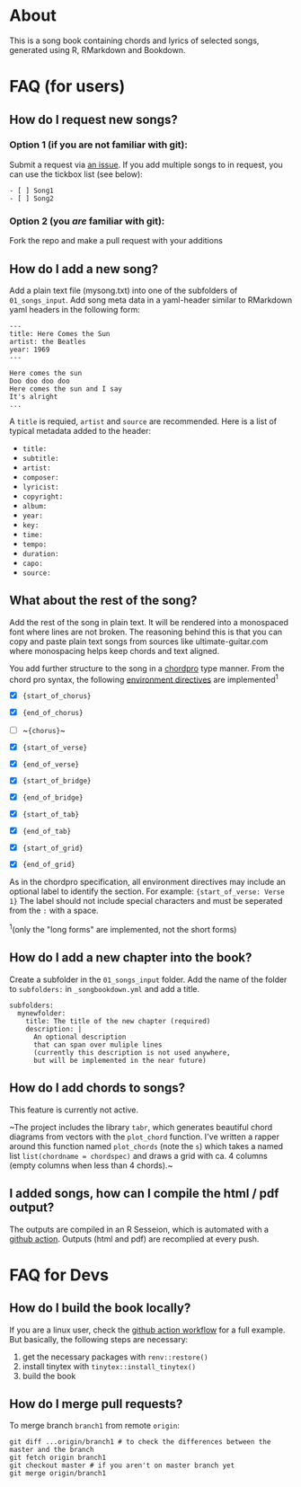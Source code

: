 
# About

This is a song book containing chords and lyrics of selected songs, generated using R, RMarkdown and Bookdown.

# FAQ (for users)

## How do I request new songs?

### Option 1 (if you are not familiar with git):

Submit a request via [an issue](https://github.com/ratnanil/Songs/issues). If you add multiple songs to in request, you can use the tickbox list (see below):

```
- [ ] Song1
- [ ] Song2
``` 

### Option 2 (you *are* familiar with git):

Fork the repo and make a pull request with your additions


## How do I add a new song?

Add a plain text file (mysong.txt) into one of the subfolders of `01_songs_input`. Add song meta data in a yaml-header similar to RMarkdown yaml headers in the following form:

```
---
title: Here Comes the Sun
artist: the Beatles
year: 1969
---

Here comes the sun
Doo doo doo doo
Here comes the sun and I say
It's alright
...
```

A `title` is requied, `artist` and `source` are recommended. Here is a list of typical metadata added to the header:

- `title:`
- `subtitle:`
- `artist:`
- `composer:`
- `lyricist:`
- `copyright:`
- `album:`
- `year:`
- `key:`
- `time:`
- `tempo:`
- `duration:`
- `capo:`
- `source:`

## What about the rest of the song? 

Add the rest of the song in plain text. It will be rendered into a monospaced font where lines are not broken. The reasoning behind this is that you can copy and paste plain text songs from sources like ultimate-guitar.com where monospacing helps keep chords and text aligned. 

You add further structure to the song in a [chordpro](https://www.chordpro.org) type manner. From the chord pro syntax, the following [environment directives](https://www.chordpro.org/chordpro/directives-env/) are implemented<sup>1</sup>

- [x] `{start_of_chorus}`
- [x] `{end_of_chorus}`
- [ ] ~`{chorus}`~
- [x] `{start_of_verse}`
- [x] `{end_of_verse}`
- [x] `{start_of_bridge}`
- [x] `{end_of_bridge}`
- [x] `{start_of_tab}`
- [x] `{end_of_tab}`
- [x] `{start_of_grid}`
- [x] `{end_of_grid}`


As in the chordpro specification, all environment directives may include an optional label to identify the section. For example: `{start_of_verse: Verse 1}` The label should not include special characters and must be seperated from the `:` with a space.

<sup>1</sup>(only the "long forms" are implemented, not the short forms)


## How do I add a new chapter into the book?

Create a subfolder in the `01_songs_input` folder. Add the name of the folder to `subfolders:` in `_songbookdown.yml` and add a title.

```
subfolders: 
  mynewfolder:
    title: The title of the new chapter (required) 
    description: |
      An optional description
      that can span over muliple lines
      (currently this description is not used anywhere,
      but will be implemented in the near future)
```



## How do I add chords to songs?

This feature is currently not active. 

~The project includes the library `tabr`, which generates beautiful chord diagrams from vectors with the `plot_chord` function. I've written a rapper around this function named `plot_chords` (note the `s`) which takes a named list `list(chordname = chordspec)` and draws a grid with ca. 4 columns (empty columns when less than 4 chords).~


## I added songs, how can I compile the html / pdf output?

The outputs are compiled in an R Sesseion, which is automated with a [github action](https://github.com/ratnanil/Songs/actions). Outputs (html and pdf) are recomplied at every push.


# FAQ for Devs

## How do I build the book locally?

If you are a linux user, check the [github action workflow](./github/workflows/bookdown.yaml) for a full example. But basically, the following steps are necessary:

1. get the necessary packages with `renv::restore()`
2. install tinytex with `tinytex::install_tinytex()`
3. build the book

## How do I merge pull requests?


To merge branch `branch1` from remote `origin`:

```
git diff ...origin/branch1 # to check the differences between the master and the branch
git fetch origin branch1
git checkout master # if you aren't on master branch yet
git merge origin/branch1
```



